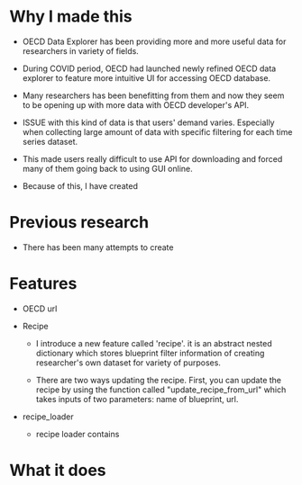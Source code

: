 # Why I made this

- OECD Data Explorer has been providing more and more useful data for researchers in variety of fields.

- During COVID period, OECD had launched newly refined OECD data explorer to feature more intuitive UI for accessing OECD database.

- Many researchers has been benefitting from them and now they seem to be opening up with more data with OECD developer's API.

- ISSUE with this kind of data is that users' demand varies. Especially when collecting large amount of data with specific filtering for each time series dataset.

- This made users really difficult to use API for downloading and forced many of them going back to using GUI online.

- Because of this, I have created

# Previous research

- There has been many attempts to create

# Features

- OECD url

- Recipe

    - I introduce a new feature called 'recipe'. it is an abstract nested dictionary which stores blueprint filter information of creating researcher's own dataset for variety of purposes.

    - There are two ways updating the recipe. First, you can update the recipe by using the function called "update_recipe_from_url" which takes inputs of two parameters: name of blueprint, url.

- recipe_loader
    - recipe loader contains 

# What it does

# 